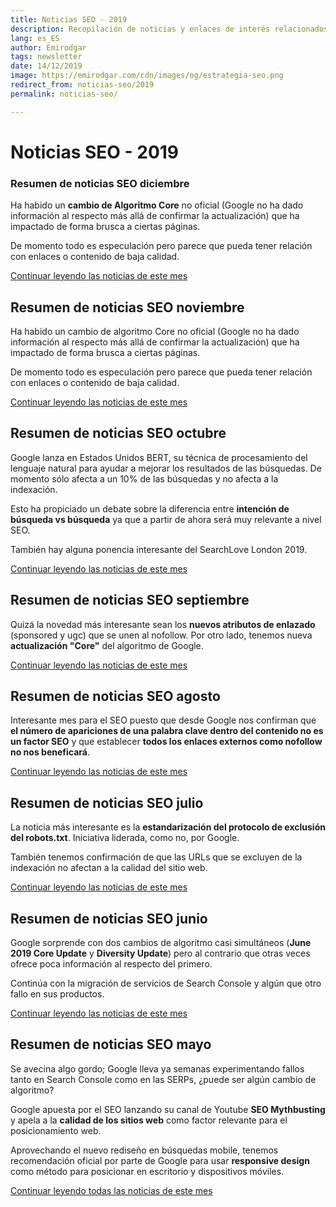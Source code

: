 ```yaml
---
title: Noticias SEO - 2019
description: Recopilación de noticias y enlaces de interés relacionados con el SEO y Marketing digital
lang: es_ES
author: Emirodgar
tags: newsletter
date: 14/12/2019
image: https://emirodgar.com/cdn/images/og/estrategia-seo.png
redirect_from: noticias-seo/2019
permalink: noticias-seo/

---
```


# Noticias SEO - 2019

### Resumen de noticias SEO diciembre

Ha habido un **cambio de Algoritmo Core** no oficial (Google no ha dado información al respecto más allá de confirmar la actualización) que ha impactado de forma brusca a ciertas páginas.

De momento todo es especulación pero parece que pueda tener relación con enlaces o contenido de baja calidad.

[Continuar leyendo las noticias de este mes](https://emirodgar.com/noticias-seo/2019/diciembre)

## Resumen de noticias SEO noviembre

Ha habido un cambio de algoritmo Core no oficial (Google no ha dado información al respecto más allá de confirmar la actualización) que ha impactado de forma brusca a ciertas páginas.

De momento todo es especulación pero parece que pueda tener relación con enlaces o contenido de baja calidad.

[Continuar leyendo las noticias de este mes](https://emirodgar.com/noticias-seo/2019/noviembre)

## Resumen de noticias SEO octubre

Google lanza en Estados Unidos BERT, su técnica de procesamiento del lenguaje natural para ayudar a mejorar los resultados de las búsquedas.  De momento sólo afecta a un 10% de las búsquedas y no afecta a la indexación.

Esto ha propiciado un debate sobre la diferencia entre **intención de búsqueda vs búsqueda** ya que a partir de ahora será muy relevante a nivel SEO.

También hay alguna ponencia interesante del SearchLove London 2019.

[Continuar leyendo las noticias de este mes](https://emirodgar.com/noticias-seo/2019/octubre)

## Resumen de noticias SEO septiembre

Quizá la novedad más interesante sean los **nuevos atributos de enlazado** (sponsored y ugc) que se unen al nofollow. Por otro lado, tenemos nueva **actualización "Core"** del algoritmo de Google.

[Continuar leyendo las noticias de este mes](https://emirodgar.com/noticias-seo/2019/septiembre)

## Resumen de noticias SEO agosto

Interesante mes para el SEO puesto que desde Google nos confirman que **el número de apariciones de una palabra clave dentro del contenido no es un factor SEO** y que establecer **todos los enlaces externos como nofollow no nos beneficará**.

[Continuar leyendo las noticias de este mes](https://emirodgar.com/noticias-seo/2019/agosto)

## Resumen de noticias SEO julio

La noticia más interesante es la **estandarización del protocolo de exclusión del robots.txt**. Iniciativa liderada, como no, por Google.

También tenemos confirmación de que las URLs que se excluyen de la indexación no afectan a la calidad del sitio web.

[Continuar leyendo las noticias de este mes](https://emirodgar.com/noticias-seo/2019/julio)


## Resumen de noticias SEO junio

Google sorprende con dos cambios de algoritmo casi simultáneos (**June 2019 Core Update** y **Diversity Update**) pero al contrario que otras veces ofrece poca información al respecto del primero.

Continúa con la migración de servicios de Search Console y algún que otro fallo en sus productos.

[Continuar leyendo las noticias de este mes](https://emirodgar.com/noticias-seo/2019/junio)


## Resumen de noticias SEO mayo 

Se avecina algo gordo; Google lleva ya semanas experimentando fallos tanto en Search Console como en las SERPs, ¿puede ser algún cambio de algoritmo?

Google apuesta por el SEO lanzando su canal de Youtube **SEO Mythbusting** y apela a la **calidad de los sitios web** como factor relevante para el posicionamiento web.

Aprovechando el nuevo rediseño en búsquedas mobile, tenemos recomendación oficial por parte de Google para usar **responsive design** como método para posicionar en escritorio y dispositivos móviles.

[Continuar leyendo todas las noticias de este mes](https://emirodgar.com/noticias-seo/2019/mayo)


<!--stackedit_data:
eyJoaXN0b3J5IjpbMjAyNTgwNzc3Nyw0ODEwNzcyOTksLTM3OD
E1MDYwLDEzNzc5NjQ2MzAsOTc4MTkzNTc3LC0yNzkzNjE5Nywz
NTYwNzM0ODgsLTYyMzE3ODI1LC01NjE3MDc5MTIsODcyNjQzNT
A2LDE2Nzg5ODI2NDYsLTIxMjgwNDU2ODgsMjAzNzM4Mjc5MSwt
Mjc1MDg5MDM1LDExNDgyODUzNDQsNjk4NTQ4MTIyLC00Nzc1Mz
A1NzMsLTE3MzQwMDExMzIsLTE4MjM3MTQ4NCwzODc2MDE5NjBd
fQ==
-->